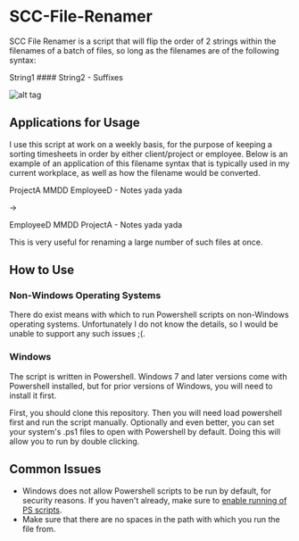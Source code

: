 # SCC-File-Renamer
SCC File Renamer is a script that will flip the order of 2 strings within the filenames of a batch of files, so long as the filenames are of the following syntax: 

String1 #### String2 - Suffixes

![alt tag](http://joeflack.net/wp-content/uploads/2016/02/SCC-File-Renamer.png)

## Applications for Usage
I use this script at work on a weekly basis, for the purpose of keeping a sorting timesheets in order by either client/project or employee. Below is an example of an application of this filename syntax that is typically used in my current workplace, as well as how the filename would be converted.

ProjectA MMDD EmployeeD - Notes yada yada

->

EmployeeD MMDD ProjectA - Notes yada yada

This is very useful for renaming a large number of such files at once.

## How to Use
### Non-Windows Operating Systems
There do exist means with which to run Powershell scripts on non-Windows operating systems. Unfortunately I do not know the details, so I would be unable to support any such issues ;(.

### Windows
The script is written in Powershell. Windows 7 and later versions come with Powershell installed, but for prior versions of Windows, you will need to install it first.

First, you should clone this repository. Then you will need load powershell first and run the script manually. Optionally and even better, you can set your system's .ps1 files to open with Powershell by default. Doing this will allow you to run by double clicking.

## Common Issues
* Windows does not allow Powershell scripts to be run by default, for security reasons. If you haven't already, make sure to [enable running of PS scripts](https://technet.microsoft.com/en-us/library/ee176961.aspx).
* Make sure that there are no spaces in the path with which you run the file from.

